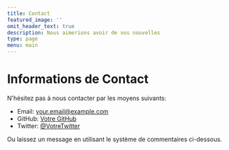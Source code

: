 ```yaml
---
title: Contact
featured_image: ''
omit_header_text: true
description: Nous aimerions avoir de vos nouvelles
type: page
menu: main
---
```


# Informations de Contact

N'hésitez pas à nous contacter par les moyens suivants:

- Email: your.email@example.com
- GitHub: [Votre GitHub](https://github.com/yourusername)
- Twitter: [@VotreTwitter](https://twitter.com/yourusername)

Ou laissez un message en utilisant le système de commentaires ci-dessous.
